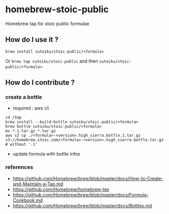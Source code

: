# homebrew-stoic-public
Homebrew tap for stoic public formulae

## How do I use it ?
`brew install sutoiku/stoic-public/<formula>`

Or `brew tap sutoiku/stoic-public` and then `sutoiku/stoic-public/<formula>`.

## How do I contribute ?

### create a bottle

 - required : aws cli
```
cd /tmp
brew install --build-bottle sutoiku/stoic-public/<formula>
brew bottle sutoiku/stoic-public/<formula>
mv *.1.tar.gz *.tar.gz
aws s3 cp ./<formula>-<version>.high_sierra.bottle.1.tar.gz s3://homebrew.stoic.com/<formula>-<version>.high_sierra.bottle.tar.gz # without '.1'
```
 - update formula with bottle infos

### references
 - https://github.com/Homebrew/brew/blob/master/docs/How-to-Create-and-Maintain-a-Tap.md
 - https://github.com/Homebrew/homebrew-tex
 - https://github.com/Homebrew/brew/blob/master/docs/Formula-Cookbook.md
 - https://github.com/Homebrew/brew/blob/master/docs/Bottles.md
